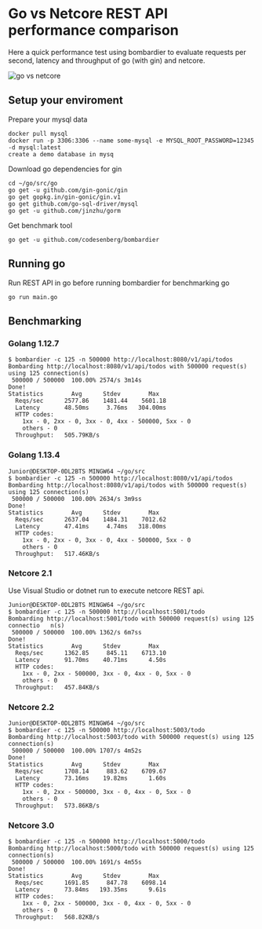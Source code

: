 # Go vs Netcore REST API performance comparison

Here a quick performance test using bombardier to evaluate requests per second, latency and throughput of go (with gin) and netcore.

![go vs netcore](//media.giphy.com/media/wIV2gwOkpZeBG/giphy.gif)

## Setup your enviroment

Prepare your mysql data
```
docker pull mysql
docker run -p 3306:3306 --name some-mysql -e MYSQL_ROOT_PASSWORD=12345 -d mysql:latest
create a demo database in mysq
```

Download go dependencies for gin
```
cd ~/go/src/go
go get -u github.com/gin-gonic/gin
go get gopkg.in/gin-gonic/gin.v1
go get github.com/go-sql-driver/mysql
go get -u github.com/jinzhu/gorm
```

Get benchmark tool
```
go get -u github.com/codesenberg/bombardier
```

## Running go

Run REST API in go before running bombardier for benchmarking go
```
go run main.go
```

## Benchmarking

### Golang 1.12.7
```
$ bombardier -c 125 -n 500000 http://localhost:8080/v1/api/todos
Bombarding http://localhost:8080/v1/api/todos with 500000 request(s) using 125 connection(s)
 500000 / 500000  100.00% 2574/s 3m14s
Done!
Statistics        Avg      Stdev        Max
  Reqs/sec      2577.86    1481.44    5601.18
  Latency       48.50ms     3.76ms   304.00ms
  HTTP codes:
    1xx - 0, 2xx - 0, 3xx - 0, 4xx - 500000, 5xx - 0
    others - 0
  Throughput:   505.79KB/s
```

### Golang 1.13.4
```
Junior@DESKTOP-0DL2BTS MINGW64 ~/go/src
$ bombardier -c 125 -n 500000 http://localhost:8080/v1/api/todos
Bombarding http://localhost:8080/v1/api/todos with 500000 request(s) using 125 connection(s)
 500000 / 500000  100.00% 2634/s 3m9ss
Done!
Statistics        Avg      Stdev        Max
  Reqs/sec      2637.04    1484.31    7012.62
  Latency       47.41ms     4.74ms   318.00ms
  HTTP codes:
    1xx - 0, 2xx - 0, 3xx - 0, 4xx - 500000, 5xx - 0
    others - 0
  Throughput:   517.46KB/s
```

### Netcore 2.1

Use Visual Studio or dotnet run to execute netcore REST api.
```
Junior@DESKTOP-0DL2BTS MINGW64 ~/go/src
$ bombardier -c 125 -n 500000 http://localhost:5001/todo
Bombarding http://localhost:5001/todo with 500000 request(s) using 125 connectio   n(s)
 500000 / 500000  100.00% 1362/s 6m7ss
Done!
Statistics        Avg      Stdev        Max
  Reqs/sec      1362.85     845.11    6713.10
  Latency       91.70ms    40.71ms      4.50s
  HTTP codes:
    1xx - 0, 2xx - 500000, 3xx - 0, 4xx - 0, 5xx - 0
    others - 0
  Throughput:   457.84KB/s
```

### Netcore 2.2
```
Junior@DESKTOP-0DL2BTS MINGW64 ~/go/src
$ bombardier -c 125 -n 500000 http://localhost:5003/todo
Bombarding http://localhost:5003/todo with 500000 request(s) using 125 connection(s)
 500000 / 500000  100.00% 1707/s 4m52s
Done!
Statistics        Avg      Stdev        Max
  Reqs/sec      1708.14     883.62    6709.67
  Latency       73.16ms    19.82ms      1.60s
  HTTP codes:
    1xx - 0, 2xx - 500000, 3xx - 0, 4xx - 0, 5xx - 0
    others - 0
  Throughput:   573.86KB/s
```

### Netcore 3.0
```
$ bombardier -c 125 -n 500000 http://localhost:5000/todo
Bombarding http://localhost:5000/todo with 500000 request(s) using 125 connection(s)
 500000 / 500000  100.00% 1691/s 4m55s
Done!
Statistics        Avg      Stdev        Max
  Reqs/sec      1691.85     847.78    6098.14
  Latency       73.84ms   193.35ms      9.61s
  HTTP codes:
    1xx - 0, 2xx - 500000, 3xx - 0, 4xx - 0, 5xx - 0
    others - 0
  Throughput:   568.82KB/s
```